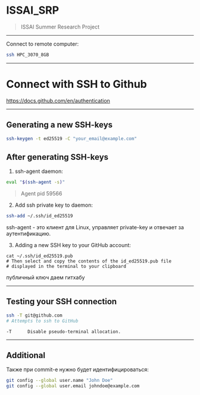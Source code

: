 # ISSAI_SRP
> ISSAI Summer Research Project

---

Connect to remote computer:
```sh
ssh HPC_3070_8GB
```

----

# Connect with SSH to Github
https://docs.github.com/en/authentication

---

## Generating a new SSH-keys
```sh
ssh-keygen -t ed25519 -C "your_email@example.com"
```

## After generating SSH-keys
1. ssh-agent daemon:
```sh
eval "$(ssh-agent -s)"
```
>Agent pid 59566

2. Add ssh private key to daemon:
```sh
ssh-add ~/.ssh/id_ed25519
```

ssh-agent - это клиент для Linux, управляет private-key и отвечает за аутентификацию.

3. Adding a new SSH key to your GitHub account:
```shell
cat ~/.ssh/id_ed25519.pub
# Then select and copy the contents of the id_ed25519.pub file
# displayed in the terminal to your clipboard
```
публичный ключ даем гитхабу

---

## Testing your SSH connection

```sh
ssh -T git@github.com
# Attempts to ssh to GitHub
```
	-T      Disable pseudo-terminal allocation.

---

## Additional

Также при commit-е нужно будет идентифицироваться:

```sh
git config --global user.name "John Doe"
git config --global user.email johndoe@example.com
```
